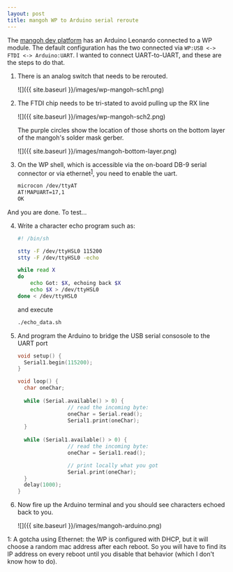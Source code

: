 ```yaml
---
layout: post
title: mangoh WP to Arduino serial reroute
---
```


The [mangoh dev platform](http://mangoh.io) has an Arduino Leonardo connected
to a WP module.  The default configuration has the two connected via
```WP:USB <-> FTDI <-> Arduino:UART```.  I wanted to connect UART-to-UART, and
these are the steps to do that.

1. There is an analog switch that needs to be rerouted.

    ![]({{ site.baseurl }}/images/wp-mangoh-sch1.png)

2. The FTDI chip needs to be tri-stated to avoid pulling up the RX line

    ![]({{ site.baseurl }}/images/wp-mangoh-sch2.png)

    The purple circles show the location of those shorts on the bottom layer of the mangoh's solder mask gerber.

    ![]({{ site.baseurl }}/images/mangoh-bottom-layer.png)

3. On the WP shell, which is accessible via the on-board DB-9 serial connector or via ethernet<sup>[1](#myfootnote1)</sup>, you need to enable the uart.

    ```bash
    microcon /dev/ttyAT
    AT!MAPUART=17,1
    OK
    ```

And you are done.  To test...

4. Write a character echo program such as:

    ```bash
    #! /bin/sh

    stty -F /dev/ttyHSL0 115200
    stty -F /dev/ttyHSL0 -echo

    while read X
    do
        echo Got: $X, echoing back $X
        echo $X > /dev/ttyHSL0
    done < /dev/ttyHSL0
    ```

    and execute

    ```bash
    ./echo_data.sh
    ```

5. And program the Arduino to bridge the USB serial consosole to the UART port

    ```c
    void setup() {
      Serial1.begin(115200);
    }

    void loop() {
      char oneChar;
      
      while (Serial.available() > 0) {
                    // read the incoming byte:
                    oneChar = Serial.read();
                    Serial1.print(oneChar);
      }
        
      while (Serial1.available() > 0) {
                    // read the incoming byte:
                    oneChar = Serial1.read();

                    // print locally what you got
                    Serial.print(oneChar);
      }
      delay(1000);
    }
    ```

6. Now fire up the Arduino terminal and you should see characters echoed back to you.

    ![]({{ site.baseurl }}/images/mangoh-arduino.png)

<a name="myfootnote1">1</a>:  A gotcha using Ethernet: the WP is configured with DHCP, but it will choose a random mac address after each reboot.  So you will have to find its IP address on every reboot until you disable that behavior (which I don't know how to do).
